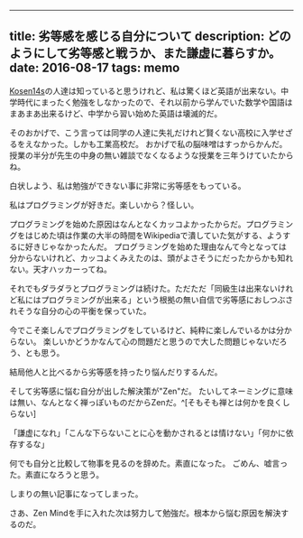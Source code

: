 ----
title: 劣等感を感じる自分について
description: どのようにして劣等感と戦うか、また謙虚に暮らすか。
date: 2016-08-17
tags: memo
----

[Kosen14s](http://kosen14s.github.io/)の人達は知っていると思うけれど、私は驚くほど英語が出来ない。中学時代にまったく勉強をしなかったので、それ以前から学んでいた数学や国語はまあまあ出来るけど、中学から習い始めた英語は壊滅的だ。

そのおかげで、こう言っては同学の人達に失礼だけれど賢くない高校に入学せざるをえなかった。しかも工業高校だ。
おかげで私の脳味噌はすっからかんだ。授業の半分が先生の中身の無い雑談でなくなるような授業を三年うけていたからね。

白状しよう、私は勉強ができない事に非常に劣等感をもっている。
 
私はプログラミングが好きだ。楽しいから？怪しい。

プログラミングを始めた原因はなんとなくカッコよかったからだ。プログラミングをはじめた頃は作業の大半の時間をWikipediaで潰していた気がする、ようするに好きじゃなかったんだ。
プログラミングを始めた理由なんて今となっては分からないけれど、カッコよくみえたのは、頭がよさそうにだったからかも知れない。天才ハッカーってね。

それでもダラダラとプログラミングは続けた。ただただ「同級生は出来ないけれど私にはプログラミングが出来る」という根拠の無い自信で劣等感におしつぶされそうな自分の心の平衡を保っていた。

今でこそ楽しんでプログラミングをしているけど、純粋に楽しんでいるかは分からない。
楽しいかどうかなんて心の問題だと思うので大した問題じゃないだろう、とも思う。

結局他人と比べるから劣等感を持ったり悩んだりするんだ。

そして劣等感に悩む自分が出した解決策が"Zen"だ。
たいしてネーミングに意味は無い、なんとなく禅っぽいものだからZenだ。^[そもそも禅とは何かを良くしらない]

「謙虚になれ」「こんな下らないことに心を動かされるとは情けない」「何かに依存するな」

何でも自分と比較して物事を見るのを辞めた。素直になった。
ごめん、嘘言った。素直になろうと思う。

しまりの無い記事になってしまった。

さあ、Zen Mindを手に入れた次は努力して勉強だ。根本から悩む原因を解決するのだ。
